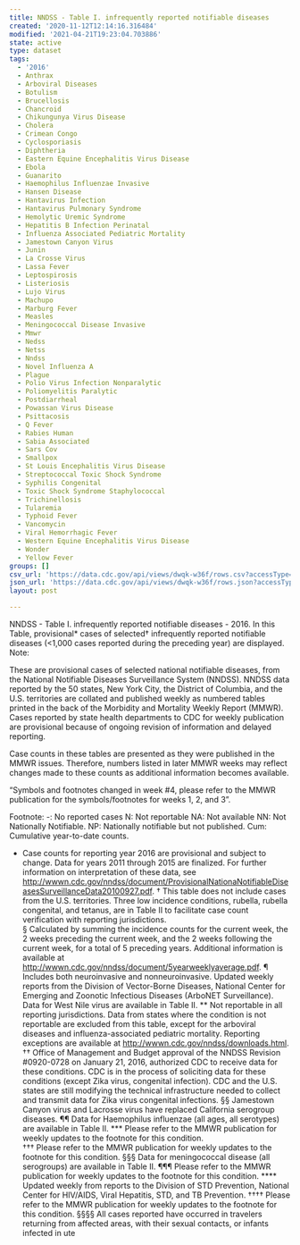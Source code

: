 ```yaml
---
title: NNDSS - Table I. infrequently reported notifiable diseases
created: '2020-11-12T12:14:16.316484'
modified: '2021-04-21T19:23:04.703886'
state: active
type: dataset
tags:
  - '2016'
  - Anthrax
  - Arboviral Diseases
  - Botulism
  - Brucellosis
  - Chancroid
  - Chikungunya Virus Disease
  - Cholera
  - Crimean Congo
  - Cyclosporiasis
  - Diphtheria
  - Eastern Equine Encephalitis Virus Disease
  - Ebola
  - Guanarito
  - Haemophilus Influenzae Invasive
  - Hansen Disease
  - Hantavirus Infection
  - Hantavirus Pulmonary Syndrome
  - Hemolytic Uremic Syndrome
  - Hepatitis B Infection Perinatal
  - Influenza Associated Pediatric Mortality
  - Jamestown Canyon Virus
  - Junin
  - La Crosse Virus
  - Lassa Fever
  - Leptospirosis
  - Listeriosis
  - Lujo Virus
  - Machupo
  - Marburg Fever
  - Measles
  - Meningococcal Disease Invasive
  - Mmwr
  - Nedss
  - Netss
  - Nndss
  - Novel Influenza A
  - Plague
  - Polio Virus Infection Nonparalytic
  - Poliomyelitis Paralytic
  - Postdiarrheal
  - Powassan Virus Disease
  - Psittacosis
  - Q Fever
  - Rabies Human
  - Sabia Associated
  - Sars Cov
  - Smallpox
  - St Louis Encephalitis Virus Disease
  - Streptococcal Toxic Shock Syndrome
  - Syphilis Congenital
  - Toxic Shock Syndrome Staphylococcal
  - Trichinellosis
  - Tularemia
  - Typhoid Fever
  - Vancomycin
  - Viral Hemorrhagic Fever
  - Western Equine Encephalitis Virus Disease
  - Wonder
  - Yellow Fever
groups: []
csv_url: 'https://data.cdc.gov/api/views/dwqk-w36f/rows.csv?accessType=DOWNLOAD'
json_url: 'https://data.cdc.gov/api/views/dwqk-w36f/rows.json?accessType=DOWNLOAD'
layout: post

---
```

NNDSS - Table I. infrequently reported notifiable diseases - 2016.  In this Table, provisional* cases of selected† infrequently reported notifiable diseases (<1,000 cases reported during the preceding year) are displayed.  
Note:

These are provisional cases of selected national notifiable diseases, from the National Notifiable Diseases Surveillance System (NNDSS). NNDSS data reported by the 50 states, New York City, the District of Columbia, and the U.S. territories are collated and published weekly as numbered tables printed in the back of the Morbidity and Mortality Weekly Report (MMWR). Cases reported by state health departments to CDC for weekly publication are provisional because of ongoing revision of information and delayed reporting. 

Case counts in these tables are presented as they were published in the MMWR issues. Therefore, numbers listed in later MMWR weeks may reflect changes made to these counts as additional information becomes available. 

“Symbols and footnotes changed in week #4, please refer to the MMWR publication for the symbols/footnotes for weeks 1, 2, and 3”.

Footnote:
-: No reported cases    N: Not reportable    NA: Not available NN: Not Nationally Notifiable.  NP:  Nationally notifiable but not published.    Cum: Cumulative year-to-date counts.
* Case counts for reporting year 2016 are provisional and subject to change.  Data for years 2011 through 2015 are finalized. For further information on interpretation of these data, see http://wwwn.cdc.gov/nndss/document/ProvisionalNationaNotifiableDiseasesSurveillanceData20100927.pdf. 
† This table does not include cases from the U.S. territories. Three low incidence conditions, rubella, rubella congenital, and tetanus, are in Table II to facilitate case count verification with reporting jurisdictions.  
§ Calculated by summing the incidence counts for the current week, the 2 weeks preceding the current week, and the 2 weeks following the current week, for a total of 5 preceding years.  Additional information is available at http://wwwn.cdc.gov/nndss/document/5yearweeklyaverage.pdf. 
¶ Includes both neuroinvasive and nonneuroinvasive. Updated weekly reports from the Division of Vector-Borne Diseases, National Center for Emerging and Zoonotic Infectious Diseases (ArboNET Surveillance). Data for West Nile virus are available in Table II. 
** Not reportable in all reporting jurisdictions. Data from states where the condition is not reportable are excluded from this table, except for the arboviral diseases and influenza-associated pediatric mortality. Reporting exceptions are available at http://wwwn.cdc.gov/nndss/downloads.html.
†† Office of Management and Budget approval of the NNDSS Revision #0920-0728 on January 21, 2016, authorized CDC to receive data for these conditions. CDC is in the process
of soliciting data for these conditions (except Zika virus, congenital infection). CDC and the U.S. states are still modifying the technical infrastructure needed to collect and transmit data for Zika virus congenital infections.
§§ Jamestown Canyon virus and Lacrosse virus have replaced California serogroup diseases.
¶¶ Data for Haemophilus influenzae (all ages, all serotypes) are available in Table II.
***  Please refer to the MMWR publication for weekly updates to the footnote for this condition.  
††† Please refer to the MMWR publication for weekly updates to the footnote for this condition. 
§§§ Data for meningococcal disease (all serogroups) are available in Table II. 
¶¶¶ Please refer to the MMWR publication for weekly updates to the footnote for this condition. 
**** Updated weekly from reports to the Division of STD Prevention, National Center for HIV/AIDS, Viral Hepatitis, STD, and TB Prevention. 
†††† Please refer to the MMWR publication for weekly updates to the footnote for this condition. 
§§§§ All cases reported have occurred in travelers returning from affected areas, with their sexual contacts, or infants infected in ute
